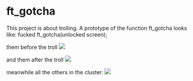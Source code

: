 # ft_gotcha
This project is about trolling. A prototype of the function ft_gotcha looks like:
fucked  ft_gotcha(unlocked screen);

them before the troll
![](https://media.istockphoto.com/id/473163076/de/foto/spectacled-trollface-dunkel-internet-troll-3d-illustration.jpg?s=612x612&w=0&k=20&c=MXB4v1YZ0-lIppZIgOiVoU9GqSDNjYKVXzPVaaPERAc=)

and them after the troll
![](https://as1.ftcdn.net/v2/jpg/01/00/91/46/1000_F_100914618_skL9dhV1ifZH2igikESNHdu5dTXtK7f2.jpg)

meanwhile all the others in the cluster:
![](https://openseauserdata.com/files/8ba01f1e538670884a8e15ac2dfd9574.jpg)
